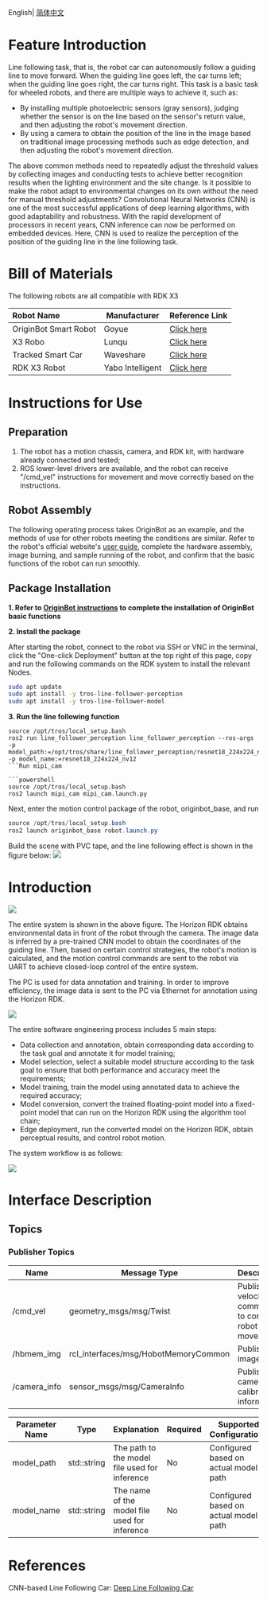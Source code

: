 English| [简体中文](./README_cn.md)

# Feature Introduction

Line following task, that is, the robot car can autonomously follow a guiding line to move forward. When the guiding line goes left, the car turns left; when the guiding line goes right, the car turns right. This task is a basic task for wheeled robots, and there are multiple ways to achieve it, such as:

- By installing multiple photoelectric sensors (gray sensors), judging whether the sensor is on the line based on the sensor's return value, and then adjusting the robot's movement direction.
- By using a camera to obtain the position of the line in the image based on traditional image processing methods such as edge detection, and then adjusting the robot's movement direction.

The above common methods need to repeatedly adjust the threshold values by collecting images and conducting tests to achieve better recognition results when the lighting environment and the site change. Is it possible to make the robot adapt to environmental changes on its own without the need for manual threshold adjustments? Convolutional Neural Networks (CNN) is one of the most successful applications of deep learning algorithms, with good adaptability and robustness. With the rapid development of processors in recent years, CNN inference can now be performed on embedded devices. Here, CNN is used to realize the perception of the position of the guiding line in the line following task.

# Bill of Materials

The following robots are all compatible with RDK X3

| Robot Name           | Manufacturer | Reference Link                                               |
| :------------------- | ----------- | ------------------------------------------------------------ |
| OriginBot Smart Robot | Goyue       | [Click here](https://www.originbot.org/)                     |
| X3 Robo              | Lunqu       | [Click here](https://item.taobao.com/item.htm?spm=a230r.1.14.17.55e556912LPGGx&id=676436236906&ns=1&abbucket=12#detail) |
| Tracked Smart Car     | Waveshare   | [Click here](https://detail.tmall.com/item.htm?abbucket=9&id=696078152772&rn=4d81bea40d392509d4a5153fb2c65a35&spm=a1z10.5-b-s.w4011-22714387486.159.12d33742lJtqRk) |
| RDK X3 Robot         | Yabo Intelligent | [Click here](https://detail.tmall.com/item.htm?id=726857243156&scene=taobao_shop&spm=a1z10.1-b-s.w5003-22651379998.21.421044e12Yqrjm) |

# Instructions for Use

## Preparation

1. The robot has a motion chassis, camera, and RDK kit, with hardware already connected and tested;
2. ROS lower-level drivers are available, and the robot can receive "/cmd_vel" instructions for movement and move correctly based on the instructions.

## Robot Assembly
The following operating process takes OriginBot as an example, and the methods of use for other robots meeting the conditions are similar. Refer to the robot's official website's [user guide](https://www.originbot.org/guide/quick_guide/), complete the hardware assembly, image burning, and sample running of the robot, and confirm that the basic functions of the robot can run smoothly.

## Package Installation
**1. Refer to [OriginBot instructions](https://github.com/nodehubs/originbot_minimal/blob/develop/README.md) to complete the installation of OriginBot basic functions**

**2. Install the package**

After starting the robot, connect to the robot via SSH or VNC in the terminal, click the "One-click Deployment" button at the top right of this page, copy and run the following commands on the RDK system to install the relevant Nodes.

```bash
sudo apt update
sudo apt install -y tros-line-follower-perception
sudo apt install -y tros-line-follower-model
```

**3. Run the line following function**

```shell
source /opt/tros/local_setup.bash
ros2 run line_follower_perception line_follower_perception --ros-args -p model_path:=/opt/tros/share/line_follower_perception/resnet18_224x224_nv12.bin -p model_name:=resnet18_224x224_nv12
```Run mipi_cam

```powershell
source /opt/tros/local_setup.bash
ros2 launch mipi_cam mipi_cam.launch.py
```

Next, enter the motion control package of the robot, originbot_base, and run

```powershell
source /opt/tros/local_setup.bash
ros2 launch originbot_base robot.launch.py 
```

Build the scene with PVC tape, and the line following effect is shown in the figure below:
![](./imgs/demo.png)

# Introduction

![](./imgs/framework.png)

The entire system is shown in the above figure. The Horizon RDK obtains environmental data in front of the robot through the camera. The image data is inferred by a pre-trained CNN model to obtain the coordinates of the guiding line. Then, based on certain control strategies, the robot's motion is calculated, and the motion control commands are sent to the robot via UART to achieve closed-loop control of the entire system.

The PC is used for data annotation and training. In order to improve efficiency, the image data is sent to the PC via Ethernet for annotation using the Horizon RDK.

![](./imgs/roadmap.png)

The entire software engineering process includes 5 main steps:

- Data collection and annotation, obtain corresponding data according to the task goal and annotate it for model training;
- Model selection, select a suitable model structure according to the task goal to ensure that both performance and accuracy meet the requirements;
- Model training, train the model using annotated data to achieve the required accuracy;
- Model conversion, convert the trained floating-point model into a fixed-point model that can run on the Horizon RDK using the algorithm tool chain;
- Edge deployment, run the converted model on the Horizon RDK, obtain perceptual results, and control robot motion.

The system workflow is as follows:

![](./imgs/annotation.png)

# Interface Description

## Topics

### Publisher Topics

| Name                          | Message Type                                                | Description                                            |
| ----------------------------- | ------------------------------------------------------------ | ------------------------------------------------------ |
| /cmd_vel                      | geometry_msgs/msg/Twist                                      | Publishes velocity commands to control robot movement   |
| /hbmem_img                      | rcl_interfaces/msg/HobotMemoryCommon                                      | Publishes image data                            |
| /camera_info                      | sensor_msgs/msg/CameraInfo                                      | Publishes camera calibration information                       |## Parameters

| Parameter Name | Type        | Explanation                                        | Required | Supported Configurations | Default Value                 |
| -------------- | ----------- | -------------------------------------------------- | -------- | ------------------------- | ------------------------------ |
| model_path     | std::string | The path to the model file used for inference      | No       | Configured based on actual model path | ./resnet18_224x224_nv12.bin |
| model_name     | std::string | The name of the model file used for inference      | No       | Configured based on actual model path | resnet18_224x224_nv12.bin |



# References

CNN-based Line Following Car: [Deep Line Following Car](https://developer.horizon.cc/documents_tros/tros_dev/line_follower)